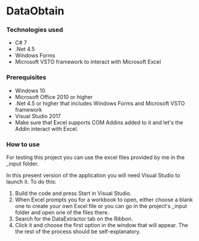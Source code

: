 # DataObtain

### Technologies used

- C# 7
- .Net 4.5
- Windows Forms
- Microsoft VSTO framework to interact with Microsoft Excel

### Prerequisites

- Windows 10 
- Microsoft Office 2010 or higher
- .Net 4.5 or higher that includes Windows Forms and Microsoft VSTO framework
- Visual Studio 2017
- Make sure that Excel supports COM Addins added to it and let's the Addin interact with Excel.

### How to use

For testing this project you can use the excel files provided by me in the _input folder.

In this present version of the application you will need Visual Studio to launch it.
To do this:
1. Build the code and press Start in Visual Studio.
2. When Excel prompts you for a workbook to open, either choose a blank one to create your own Excel file or you can go in the project's _input folder and open one of the files there.
3. Search for the DataExtractor tab on the Ribbon.
4. Click it and choose the first option in the window that will appear. The the rest of the process should be self-explanatory.
